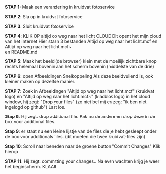 **STAP 1:**
Maak een verandering in kruidvat fotoservice 

**STAP 2**: Sla op in kruidvat fotoservice

**STAP 3**: Sluit kruidvat fotoservice

**STAP 4**:	KLIK OP altijd op weg naar het licht CLOUD
	Dit opent het mijn cloud van het internet
	Hier staan 3 bestanden
	Altijd op weg naar het licht.mcf
	en
	Altijd op weg naar het licht.mcf~	
	en 
	README.md
  
**STAP 5**: Maak het beeld (de browser) klein 
	met de moeilijk zichtbare knop
	rechts helemaal bovenin aan het scherm
	bovenin (middelste van de drie)

**STAP 6**: open Afbeeldingen Snelkoppeling
	Als deze beeldvullend is, ook kleiner
	maken op dezelfde manier.

**STAP 7**: Zoek in Afbeeldingen
	"Altijd op weg naar het licht.mcf" (kruidvat logo)
	en
	"Altijd op weg naar het licht.mcf~" (kladblok logo)
	in het cloud window, hij zegt:
	"Drop your files" (zo niet bel mij
	en zeg: "ik ben niet ingelogd op github")
	Laat los.

**Stap 8**: Hij zegt: drop additional file.
	Pak nu de andere en drop deze in de box voor additional files.

**Stap 9**: er staat nu een kleine lijstje
	van de files die je hebt gesleept 
	onder de box voor additionals files.
	(dit moeten die twee kruidvat-files zijn)

**Stap 10**: Scroll naar beneden naar de groene button
	"Commit Changes" Klik hierop

**STAP 11**: Hij zegt: committing your changes..
        Na even wachten krijg je weer het beginscherm.
	KLAAR
	

